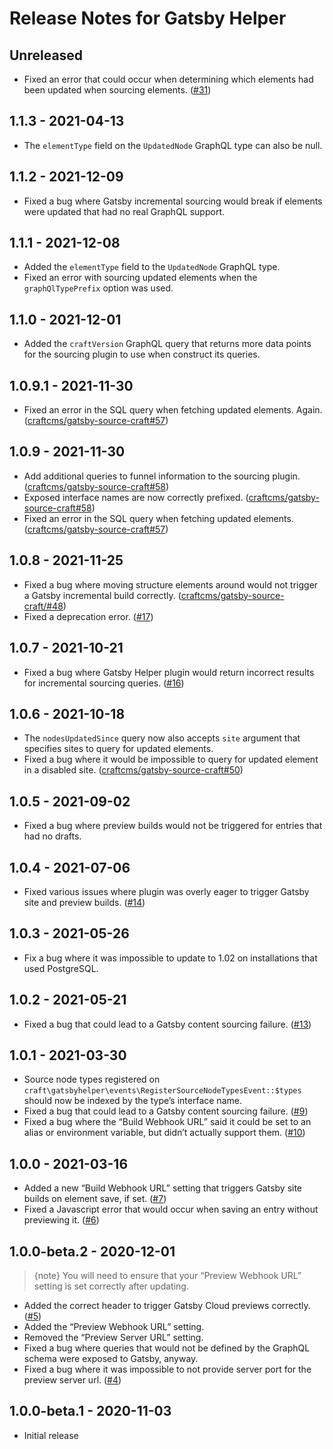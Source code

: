 # Release Notes for Gatsby Helper

## Unreleased
- Fixed an error that could occur when determining which elements had been updated when sourcing elements. ([#31](https://github.com/craftcms/gatsby-helper/issues/31))

## 1.1.3 - 2021-04-13
- The `elementType` field on the `UpdatedNode` GraphQL type can also be null.

## 1.1.2 - 2021-12-09
- Fixed a bug where Gatsby incremental sourcing would break if elements were updated that had no real GraphQL support.

## 1.1.1 - 2021-12-08
- Added the `elementType` field to the `UpdatedNode` GraphQL type.
- Fixed an error with sourcing updated elements when the `graphQlTypePrefix` option was used.

## 1.1.0 - 2021-12-01
- Added the `craftVersion` GraphQL query that returns more data points for the sourcing plugin to use when construct its queries.

## 1.0.9.1 - 2021-11-30
- Fixed an error in the SQL query when fetching updated elements. Again. ([craftcms/gatsby-source-craft#57](https://github.com/craftcms/gatsby-source-craft/issues/57))

## 1.0.9 - 2021-11-30
- Add additional queries to funnel information to the sourcing plugin. ([craftcms/gatsby-source-craft#58](https://github.com/craftcms/gatsby-source-craft/issues/58))
- Exposed interface names are now correctly prefixed. ([craftcms/gatsby-source-craft#58](https://github.com/craftcms/gatsby-source-craft/issues/58))
- Fixed an error in the SQL query when fetching updated elements. ([craftcms/gatsby-source-craft#57](https://github.com/craftcms/gatsby-source-craft/issues/57))

## 1.0.8 - 2021-11-25
- Fixed a bug where moving structure elements around would not trigger a Gatsby incremental build correctly. ([craftcms/gatsby-source-craft/#48](https://github.com/craftcms/gatsby-source-craft/issues/48))
- Fixed a deprecation error. ([#17](https://github.com/craftcms/gatsby-helper/issues/17))

## 1.0.7 - 2021-10-21
- Fixed a bug where Gatsby Helper plugin would return incorrect results for incremental sourcing queries. ([#16](https://github.com/craftcms/gatsby-helper/issues/16))

## 1.0.6 - 2021-10-18
- The `nodesUpdatedSince` query now also accepts `site` argument that specifies sites to query for updated elements.
- Fixed a bug where it would be impossible to query for updated element in a disabled site. ([craftcms/gatsby-source-craft#50](https://github.com/craftcms/gatsby-source-craft/issues/50))

## 1.0.5 - 2021-09-02
- Fixed a bug where preview builds would not be triggered for entries that had no drafts.

## 1.0.4 - 2021-07-06
- Fixed various issues where plugin was overly eager to trigger Gatsby site and preview builds. ([#14](https://github.com/craftcms/gatsby-helper/issues/14))

## 1.0.3 - 2021-05-26
- Fix a bug where it was impossible to update to 1.02 on installations that used PostgreSQL.

## 1.0.2 - 2021-05-21
- Fixed a bug that could lead to a Gatsby content sourcing failure. ([#13](https://github.com/craftcms/gatsby-helper/issues/13))

## 1.0.1 - 2021-03-30
- Source node types registered on `craft\gatsbyhelper\events\RegisterSourceNodeTypesEvent::$types` should now be indexed by the type’s interface name.
- Fixed a bug that could lead to a Gatsby content sourcing failure. ([#9](https://github.com/craftcms/gatsby-helper/issues/9))
- Fixed a bug where the “Build Webhook URL” said it could be set to an alias or environment variable, but didn’t actually support them. ([#10](https://github.com/craftcms/gatsby-helper/pull/10))

## 1.0.0 - 2021-03-16
- Added a new “Build Webhook URL” setting that triggers Gatsby site builds on element save, if set. ([#7](https://github.com/craftcms/gatsby-helper/issues/7))
- Fixed a Javascript error that would occur when saving an entry without previewing it. ([#6](https://github.com/craftcms/gatsby-helper/issues/6))

## 1.0.0-beta.2 - 2020-12-01

> {note} You will need to ensure that your “Preview Webhook URL” setting is set correctly after updating.

- Added the correct header to trigger Gatsby Cloud previews correctly. ([#5](https://github.com/craftcms/gatsby-helper/issues/5))
- Added the “Preview Webhook URL” setting.
- Removed the “Preview Server URL” setting.
- Fixed a bug where queries that would not be defined by the GraphQL schema were exposed to Gatsby, anyway.
- Fixed a bug where it was impossible to not provide server port for the preview server url. ([#4](https://github.com/craftcms/gatsby-helper/issues/4))

## 1.0.0-beta.1 - 2020-11-03
- Initial release
